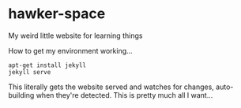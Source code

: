 # hawker-space
My weird little website for learning things

How to get my environment working...

    apt-get install jekyll 
    jekyll serve

This literally gets the website served and watches for changes, auto-building when they're detected. This is pretty much all I want...

